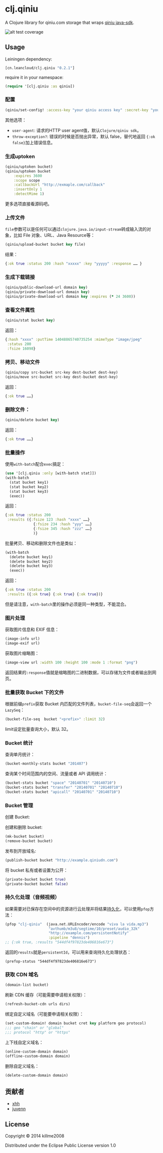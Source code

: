 # clj.qiniu

A Clojure library for qiniu.com storage that wraps [qiniu java-sdk](https://github.com/qiniu/java-sdk).

![alt test coverage](https://raw.github.com/leancloud/clj.qiniu/master/coverage.png)

## Usage

Leiningen dependency:

```clojure
[cn.leancloud/clj.qiniu "0.2.1"]
```

require it in your namespace:

```clojure
(require '[clj.qiniu :as qiniu])
```

### 配置

```clojure
(qiniu/set-config! :access-key "your qiniu access key" :secret-key "your qiniu secret key")
```

其他选项：

* `user-agent`:  请求的HTTP user agent值，默认`Clojure/qiniu sdk`。
* `throw-exception?`: 错误的时候是否抛出异常，默认 false，替代地返回 `{:ok false}`加上错误信息。

### 生成uptoken

```clojure
(qiniu/uptoken bucket)
(qiniu/uptoken bucket
	:expires 3600
	:scope scope
	:callbackUrl "http://exmaple.com/callback"
	:insertOnly 1
	:detectMime 1)
```

更多选项直接看源码吧。

### 上传文件

`file`参数可以是任何可以通过`clojure.java.io/input-stream`转成输入流的对象，比如 File 对象、URL、Java Resource等：

```clojure
(qiniu/upload-bucket bucket key file)
```

结果：

```clojure
{:ok true :status 200 :hash "xxxxx" :key "yyyyy" :response …… }
```

### 生成下载链接

```clojure
(qiniu/public-download-url domain key)
(qiniu/private-download-url domain key)
(qiniu/private-download-url domain key :expires (* 24 3600))
```

### 查看文件属性

```clojure
(qiniu/stat bucket key)
```

返回：

```clojure
{:hash "xxxx" :putTime 14048865740735254 :mimeType "image/jpeg"
 :status 200
 :fsize 16098}
```

### 拷贝、移动文件

```clojure
(qiniu/copy src-bucket src-key dest-bucket dest-key)
(qiniu/move src-bucket src-key dest-bucket dest-key)
```

返回：

```clojure
{:ok true ……}
```

### 删除文件：

```clojure
(qiniu/delete bucket key)
```
返回：

```clojure
{:ok true ……}
```

### 批量操作

使用`with-batch`配合`exec`搞定：

```clojure
(use '[clj.qiniu :only [with-batch stat]])
(with-batch
  (stat bucket key1)
  (stat bucket key2)
  (stat bucket key3)
  (exec))
```

返回：

```clojure
{:ok true :status 200
 :results ({:fsize 123 :hash "xxxx" ……}
             {:fsize 234 :hash "yyy" ……}
			 {:fsize 345 :hash "zzz" ……}
			 )}
```

批量拷贝、移动和删除文件也是类似：

```clojure
(with-batch
  (delete bucket key1)
  (delete bucket key2)
  (delete bucket key3)
  (exec))
```

返回：

```clojure
{:ok true :status 200
 :results ({:ok true} {:ok true} {:ok true})}
```

但是请注意，`with-batch`里的操作必须是同一种类型，不能混合。

### 图片处理

获取图片信息和 EXIF 信息：

```clojure
(image-info url)
(image-exif url)
```

获取图片缩略图：

```clojure
(image-view url :width 100 :height 100 :mode 1 :format "png")
```

返回结果的`:response`值就是缩略图的二进制数据，可以存储为文件或者输出到网页。

### 批量获取 Bucket 下的文件

根据前缀`prefix`获取 Bucket 内匹配的文件列表，`bucket-file-seq`会返回一个`LazySeq`：

```clojure
(bucket-file-seq  bucket "<prefix>" :limit 32)
```

limit设定批量查询大小，默认 32。

### Bucket 统计
查询单月统计：

```clojure
(bucket-monthly-stats bucket "201407")
```

查询某个时间范围内的空间、流量或者 API 调用统计：

```clojure
(bucket-stats bucket "space" "20140701" "20140710")
(bucket-stats bucket "transfer" "20140701" "20140710")
(bucket-stats bucket "apicall" "20140701" "20140710")
```

### Bucket 管理

创建 Bucket:

创建和删除 bucket:

```clojure
(mk-bucket bucket)
(remove-bucket bucket)
```

发布到开放域名:

```clojure
(publish-bucket bucket "http://example.qiniudn.com")
```

将 bucket 私有或者设置为公开：

```clojure
(private-bucket bucket true)
(private-bucket bucket false)
```

### 持久化处理（音频视频）

如果需要对已保存在空间中的资源进行云处理并将结果[持久化](http://developer.qiniu.com/docs/v6/api/reference/fop/pfop/pfop.html#pfop-notification)，可以使用`pfop`方法：

```clj
(pfop "clj-qiniu"  (java.net.URLEncoder/encode "viva la vida.mp3")
                    "avthumb/m3u8/segtime/10/preset/audio_32k"
                    "http://example.com/persistentNotify"
                    :pipeline "dennis")
;; {:ok true, :results "544df4f97823de406816e673"}
```

返回的`results`就是`persistentId`，可以用来查询持久化处理状态：

```
(prefop-status "544df4f97823de406816e673")
```

### 获取 CDN 域名

```clojure
(domain-list bucket)
```

刷新 CDN 缓存（可能需要申请相关权限）：

```clojure
(refresh-bucket-cdn urls dirs)
```

绑定自定义域名（可能要申请相关权限）：

```clojure
(set-custom-domain! domain bucket cret key platform geo protocol)
;;; geo "chain" or "global"
;;; protocol "http" or "https"
```

上下线自定义域名：
```clojure
(online-custom-domain domain)
(offline-custom-domain domain)
```

删除自定义域名：
```clojure
(delete-custom-domain domain)
```


## 贡献者

* [xhh](https://github.com/xhh)
* [juvenn](https://github.com/juvenn)

## License

Copyright © 2014 killme2008

Distributed under the Eclipse Public License version 1.0
